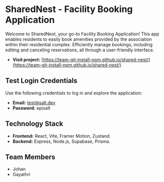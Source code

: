 # SharedNest - Facility Booking Application

Welcome to SharedNest, your go-to Facility Booking Application! This app enables residents to easily book amenities provided by the association within their residential complex. Efficiently manage bookings, including editing and canceling reservations, all through a user-friendly interface.

- **Visit project:** [https://team-git-install-npm.github.io/shared-nest/](https://team-git-install-npm.github.io/shared-nest/)

## Test Login Credentials

Use the following credentials to log in and explore the application:

- **Email:** test@salt.dev
- **Password:** episalt

## Technology Stack

- **Frontend:** React, Vite, Framer Motion, Zustand.
- **Backend:** Express, Node.js, Supabase, Prisma.

## Team Members

- Johan
- Gayathri
